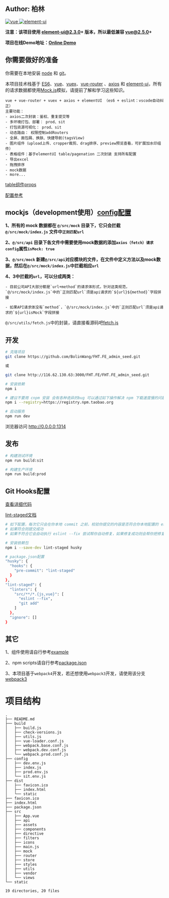 ## Author: 柏林
<a href="https://github.com/vuejs/vue">
  <img src="https://img.shields.io/badge/vue-2.5.17-brightgreen.svg" alt="vue">
</a>
<a href="https://github.com/ElemeFE/element">
  <img src="https://img.shields.io/badge/element--ui-2.4.6-brightgreen.svg" alt="element-ui">
</a>

**注意：该项目使用 element-ui@2.3.0+ 版本，所以最低兼容 vue@2.5.0+**

**项目在线Demo地址：[Online Demo](https://bolinwang.github.io/FHT.FE_admin_seed/)**

## 你需要做好的准备

你需要在本地安装 [node](http://nodejs.org/) 和 [git](https://git-scm.com/)。

本项目技术栈基于 [ES6](http://es6.ruanyifeng.com/)、[vue](https://cn.vuejs.org/index.html)、[vuex](https://vuex.vuejs.org/zh-cn/)、[vue-router](https://router.vuejs.org/zh-cn/) 、[axios](https://github.com/axios/axios) 和 [element-ui](https://github.com/ElemeFE/element)，所有的请求数据都使用[Mock.js](https://github.com/nuysoft/Mock)模拟，请提前了解和学习这些知识。


```
vue + vue-router + vuex + axios + elementUI （es6 + eslint：vscode自动纠正）
主要功能：
- axios二次封装：鉴权、重复提交等
- 多环境打包、部署： prod、sit
- 打包资源可视化： prod、sit
- 动态路由： 权限控制addRouters
- 全屏、面包屑、换肤、快捷导航(tagsView)
- 图片组件（upload上传、cropper裁剪、drag排序、preview预览查看，可扩展加水印组件）
- 表格组件：基于elementUI table/pagenation 二次封装 支持所有配置
- 导出excel
- 拖拽排序
- mock数据
- more...

```
[table组件props](https://github.com/BolinWang/FHT.FE_admin_seed/blob/master/src/components/GridUnit/props.js)

[配置参考](http://element-cn.eleme.io/#/zh-CN/component/table)

## mockjs（development使用）[config配置](https://github.com/BolinWang/FHT.FE_admin_seed/blob/master/config/dev.env.js)
**1、所有的 mock 数据都在 `@/src/mock` 目录下，它只会拦截 `@/src/mock/index.js` 文件中`正则匹配url`**

**2、`@/src/api` 目录下各文件中需要使用mock数据的添加`axios（fetch）请求 config`属性`isMock: true`**

**3、`@/src/mock` 新建`@/src/api`对应模块的文件，在文件中定义方法以及mock数据，然后在`@/src/mock/index.js`中拦截相应`url`**

**4、3中拦截的`url`，可以分成两类：**
```
- 目前公司API大部分都是`url+method`的请求体形式，针对这类规范，`@/src/mock/index.js`中的`正则匹配url`须是api请求的`${url}${method}`字段拼接

- 如果API请求体没有`method`，`@/src/mock/index.js`中的`正则匹配url`须是api请求的`${url}isMock`字段拼接
```
`@/src/utils/fetch.js`中的封装，请直接看源码吧[fetch.js](https://github.com/BolinWang/FHT.FE_admin_seed/blob/master/src/utils/fetch.js)

## 开发

```bash
# 克隆项目
git clone https://github.com/BolinWang/FHT.FE_admin_seed.git

或

git clone http://116.62.130.63:3000/FHT.FE/FHT.FE_admin_seed.git

# 安装依赖
npm i

# 建议不要用 cnpm 安装 会有各种诡异的bug 可以通过如下操作解决 npm 下载速度慢的问题
npm i --registry=https://registry.npm.taobao.org

# 启动服务
npm run dev
```

浏览器访问 http://0.0.0.0:1314

## 发布

```bash
# 构建测试环境
npm run build:sit

# 构建生产环境
npm run build:prod
```

## Git Hooks配置

[查看详细代码](https://github.com/BolinWang/FHT.FE_admin_seed/commit/3e8061b2d89af7b40c363cf3cc5c637a09f1c436)

[lint-staged文档](https://github.com/okonet/lint-staged/blob/master/README.md)

```bash
# 如下配置，每次它只会在你本地 commit 之前，校验你提交的内容是否符合你本地配置的 eslint规则
# 如果符合则提交成功
# 如果不符合它会自动执行 eslint --fix 尝试帮你自动修复，如果修复成功则会帮你把修复好的代码提交，如果失败，则会提示你错误，让你修好这个错误之后才能允许你提交代码。

# 安装依赖包
npm i --save-dev lint-staged husky

# package.json配置
"husky": {
  "hooks": {
    "pre-commit": "lint-staged"
  }
},
"lint-staged": {
  "linters": {
    "src/**/*.{js,vue}": [
      "eslint --fix",
      "git add"
    ]
  },
  "ignore": []
}
```

## 其它
1、组件使用请自行参考[example](https://github.com/BolinWang/FHT.FE_admin_seed/tree/master/src/views/example)

2、npm scripts请自行参考[package.json](https://github.com/BolinWang/FHT.FE_admin_seed/blob/master/package.json)

3、本项目基于`webpack4`开发，若还想使用`webpack3`开发，请使用该分支[webpack3](https://github.com/BolinWang/FHT.FE_admin_seed/tree/webpack3)


# 项目结构

```
.
├── README.md
├── build
│   ├── build.js
│   ├── check-versions.js
│   ├── utils.js
│   ├── vue-loader.conf.js
│   ├── webpack.base.conf.js
│   ├── webpack.dev.conf.js
│   └── webpack.prod.conf.js
├── config
│   ├── dev.env.js
│   ├── index.js
│   ├── prod.env.js
│   └── sit.env.js
├── dist
│   ├── favicon.ico
│   ├── index.html
│   └── static
├── favicon.ico
├── index.html
├── package.json
├── src
│   ├── App.vue
│   ├── api
│   ├── assets
│   ├── components
│   ├── directive
│   ├── filters
│   ├── icons
│   ├── main.js
│   ├── mock
│   ├── router
│   ├── store
│   ├── styles
│   ├── utils
│   ├── vendor
│   └── views
└── static

19 directories, 20 files


```

